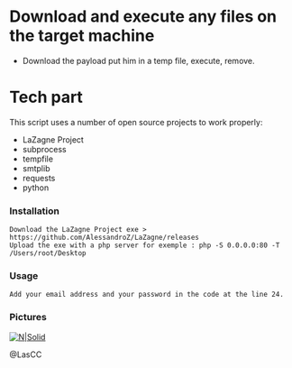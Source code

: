 # Download and execute any files on the target machine

- Download the payload put him in a temp file, execute, remove.

# Tech part

This script uses a number of open source projects to work properly:

- LaZagne Project
- subprocess
- tempfile
- smtplib
- requests
- python

### Installation

```
Download the LaZagne Project exe > https://github.com/AlessandroZ/LaZagne/releases
Upload the exe with a php server for exemple : php -S 0.0.0.0:80 -T /Users/root/Desktop
```

### Usage

```
Add your email address and your password in the code at the line 24.
```


### Pictures

[![N|Solid](https://i.imgur.com/85gkCsZ.png)](https://i.imgur.com/85gkCsZ.png)

@LasCC
